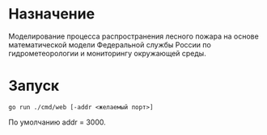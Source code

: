 # Назначение
Моделирование процесса распространения лесного пожара на основе математической модели Федеральной службы России по гидрометеорологии и мониторингу окружающей среды.

# Запуск
```go run ./cmd/web [-addr <желаемый порт>]```

По умолчанию addr = 3000.
